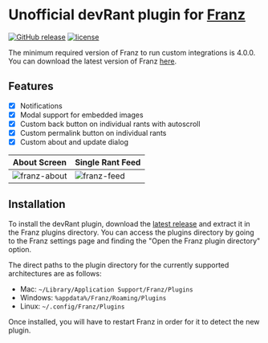# Unofficial devRant plugin for [Franz](http://meetfranz.com/)

[![GitHub release](https://img.shields.io/github/release/Section214/franz-devrant.svg)](https://github.com/Section214/franz-devrant/releases/latest)
[![license](https://img.shields.io/github/license/Section214/franz-devrant.svg)](https://github.com/Section214/franz-devrant/blob/master/LICENSE)

The minimum required version of Franz to run custom integrations is 4.0.0. You can download the latest version of Franz [here](http://meetfranz.com/#download).

## Features

- [x] Notifications
- [x] Modal support for embedded images
- [x] Custom back button on individual rants with autoscroll
- [x] Custom permalink button on individual rants
- [x] Custom about and update dialog

About Screen | Single Rant Feed
------------ | -------------
![franz-about](https://cloud.githubusercontent.com/assets/36433/23338338/d185a0d8-fbcd-11e6-8623-a63bf05f35f2.png) | ![franz-feed](https://cloud.githubusercontent.com/assets/36433/23338339/d1a13906-fbcd-11e6-956a-8d6b1e2e15a1.png)

## Installation

To install the devRant plugin, download the [latest release](https://github.com/Section214/franz-devrant/releases/latest) and extract it in the Franz plugins directory. You can access the plugins directory by going to the Franz settings page and finding the "Open the Franz plugin directory" option.

The direct paths to the plugin directory for the currently supported architectures are as follows:

 * Mac: `~/Library/Application Support/Franz/Plugins`
 * Windows: `%appdata%/Franz/Roaming/Plugins`
 * Linux: `~/.config/Franz/Plugins`

Once installed, you will have to restart Franz in order for it to detect the new plugin.
